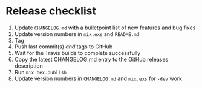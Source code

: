 # Release checklist

  1. Update `CHANGELOG.md` with a bulletpoint list of new features and bug fixes
  2. Update version numbers in `mix.exs` and `README.md`
  3. Tag
  4. Push last commit(s) *and* tags to GitHub
  5. Wait for the Travis builds to complete successfully
  6. Copy the latest CHANGELOG.md entry to the GitHub releases description
  7. Run `mix hex.publish`
  8. Update version numbers in `CHANGELOG.md` and `mix.exs` for `-dev` work
